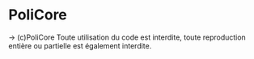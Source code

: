# PoliCore
-> (c)PoliCore
Toute utilisation du code est interdite, toute reproduction entière ou partielle est également interdite.
